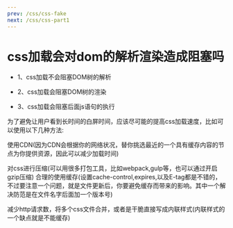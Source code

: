 ```yaml
---
prev: /css/css-fake
next: /css/css-part1
---
```

# css加载会对dom的解析渲染造成阻塞吗

- 1、css加载不会阻塞DOM树的解析

- 2、css加载会阻塞DOM树的渲染

- 3、css加载会阻塞后面js语句的执行



为了避免让用户看到长时间的白屏时间，应该尽可能的提高css加载速度，比如可以使用以下几种方法:

  使用CDN(因为CDN会根据你的网络状况，替你挑选最近的一个具有缓存内容的节点为你提供资源，因此可以减少加载时间)

  对css进行压缩(可以用很多打包工具，比如webpack,gulp等，也可以通过开启gzip压缩)
合理的使用缓存(设置cache-control,expires,以及E-tag都是不错的，不过要注意一个问题，就是文件更新后，你要避免缓存而带来的影响。其中一个解决防范是在文件名字后面加一个版本号)

  减少http请求数，将多个css文件合并，或者是干脆直接写成内联样式(内联样式的一个缺点就是不能缓存)